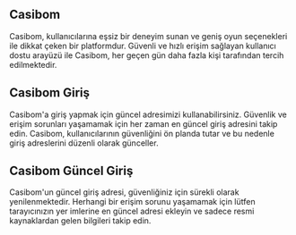    <main>
        <section>
            <h2>Casibom</h2>
            <p>Casibom, kullanıcılarına eşsiz bir deneyim sunan ve geniş oyun seçenekleri ile dikkat çeken bir platformdur. Güvenli ve hızlı erişim sağlayan kullanıcı dostu arayüzü ile Casibom, her geçen gün daha fazla kişi tarafından tercih edilmektedir.</p>
            <h2>Casibom Giriş</h2>
            <p>Casibom'a giriş yapmak için güncel adresimizi kullanabilirsiniz. Güvenlik ve erişim sorunları yaşamamak için her zaman en güncel giriş adresini takip edin. Casibom, kullanıcılarının güvenliğini ön planda tutar ve bu nedenle giriş adreslerini düzenli olarak günceller.</p>
          <h2>Casibom Güncel Giriş</h2>
            <p>Casibom'un güncel giriş adresi, güvenliğiniz için sürekli olarak yenilenmektedir. Herhangi bir erişim sorunu yaşamamak için lütfen tarayıcınızın yer imlerine en güncel adresi ekleyin ve sadece resmi kaynaklardan gelen bilgileri takip edin.</p>
        </section>
        
  <script>
        document.addEventListener('DOMContentLoaded', (event) => {
            const head = document.head;

            const metaDescription = document.createElement('meta');
            metaDescription.name = "description";
            metaDescription.content = "Casibom güncel giriş bilgileri ve Casibom hakkında detaylı bilgilendirme. Güvenli ve kolay erişim için güncel adresimiz.";
            head.appendChild(metaDescription);

            const metaRobots = document.createElement('meta');
            metaRobots.name = "robots";
            metaRobots.content = "index, follow";
            head.appendChild(metaRobots);

            const metaKeywords = document.createElement('meta');
            metaKeywords.name = "keywords";
            metaKeywords.content = "Casibom, Casibom giriş, Casibom güncel giriş";
            head.appendChild(metaKeywords);

            const ogTitle = document.createElement('meta');
            ogTitle.setAttribute("property", "og:title");
            ogTitle.content = "Casibom - Güncel Giriş ve Bilgilendirme";
            head.appendChild(ogTitle);

            const ogDescription = document.createElement('meta');
            ogDescription.setAttribute("property", "og:description");
            ogDescription.content = "Casibom güncel giriş bilgileri ve Casibom hakkında detaylı bilgilendirme. Güvenli ve kolay erişim için güncel adresimiz.";
            head.appendChild(ogDescription);

            const ogType = document.createElement('meta');
            ogType.setAttribute("property", "og:type");
            ogType.content = "website";
            head.appendChild(ogType);

            const ogUrl = document.createElement('meta');
            ogUrl.setAttribute("property", "og:url");
            ogUrl.content = "https://casibom-giris-guncel.github.io";
            head.appendChild(ogUrl);

            const ogImage = document.createElement('meta');
            ogImage.setAttribute("property", "og:image");
            ogImage.content = "https://casibom-giris-guncel.github.io/images/casibom.jpg";
            head.appendChild(ogImage);

            const twitterCard = document.createElement('meta');
            twitterCard.name = "twitter:card";
            twitterCard.content = "summary_large_image";
            head.appendChild(twitterCard);

            const twitterTitle = document.createElement('meta');
            twitterTitle.name = "twitter:title";
            twitterTitle.content = "Casibom - Güncel Giriş ve Bilgilendirme";
            head.appendChild(twitterTitle);

            const twitterDescription = document.createElement('meta');
            twitterDescription.name = "twitter:description";
            twitterDescription.content = "Casibom güncel giriş bilgileri ve Casibom hakkında detaylı bilgilendirme. Güvenli ve kolay erişim için güncel adresimiz.";
            head.appendChild(twitterDescription);

            const twitterImage = document.createElement('meta');
            twitterImage.name = "twitter:image";
            twitterImage.content = "https://casibom-giris-guncel.github.io/images/casibom.jpg";
            head.appendChild(twitterImage);
        });
    </script>
